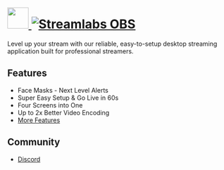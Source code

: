 # [<img src="https://cdn.jsdelivr.net/gh/JourneyOver/chocolatey-packages@76c7b31b4ba90b90decfbc40c928a9b939973555/automatic/streamlabs-obs/icons/48x48.png" height="48" width="48" /> ![Streamlabs OBS](https://img.shields.io/chocolatey/v/streamlabs-obs.svg?label=Streamlabs%20OBS&style=for-the-badge)](https://chocolatey.org/packages/streamlabs-obs)

Level up your stream with our reliable, easy-to-setup desktop streaming application built for professional streamers.

## Features

- Face Masks - Next Level Alerts
- Super Easy Setup & Go Live in 60s
- Four Screens into One
- Up to 2x Better Video Encoding
- [More Features](https://streamlabs.com/)

## Community

- [Discord](https://discord.gg/stream)

